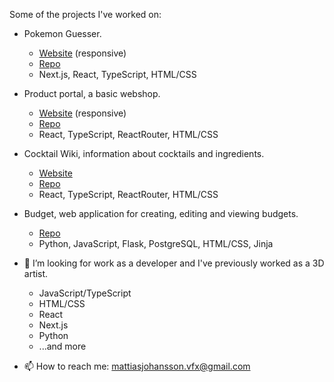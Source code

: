 Some of the projects I've worked on:
- Pokemon Guesser.
  - [Website](https://pokemon-guesser-xi.vercel.app/) (responsive)
  - [Repo](https://github.com/j-mattias/pokemon-guesser)
  - Next.js, React, TypeScript, HTML/CSS
- Product portal, a basic webshop. 
  - [Website](https://j-mattias.github.io/product-portal/) (responsive)
  - [Repo](https://github.com/j-mattias/product-portal)
  - React, TypeScript, ReactRouter, HTML/CSS
- Cocktail Wiki, information about cocktails and ingredients.
  - [Website](https://j-mattias.github.io/cocktail-wiki-individual/)
  - [Repo](https://github.com/j-mattias/cocktail-wiki-individual)
  - React, TypeScript, ReactRouter, HTML/CSS
- Budget, web application for creating, editing and viewing budgets.
  - [Repo](https://github.com/j-mattias/budget)
  - Python, JavaScript, Flask, PostgreSQL, HTML/CSS, Jinja

- 🌱 I’m looking for work as a developer and I've previously worked as a 3D artist.
  - JavaScript/TypeScript
  - HTML/CSS
  - React
  - Next.js
  - Python
  - ...and more 
- 📫 How to reach me: mattiasjohansson.vfx@gmail.com

<!---
j-mattias/j-mattias is a ✨ special ✨ repository because its `README.md` (this file) appears on your GitHub profile.
You can click the Preview link to take a look at your changes.
--->
